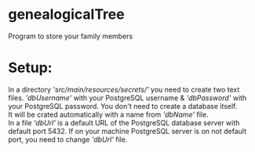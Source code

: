 # genealogicalTree
Program to store your family members

# Setup:
In a directory *'src/main/resources/secrets/'* you need to create two text files.
*'dbUsername'* with your PostgreSQL username &
*'dbPassword'* with your PostgreSQL password. You don't need to create a database itself.<br>
It will be crated automatically with a name from *'dbName'* file.
<br>
In a file *'dbUrl'* is a default URL of the PostgreSQL database server with default port 5432. If on your machine PostgreSQL server is on not default port, you need to change *'dbUrl'* file.